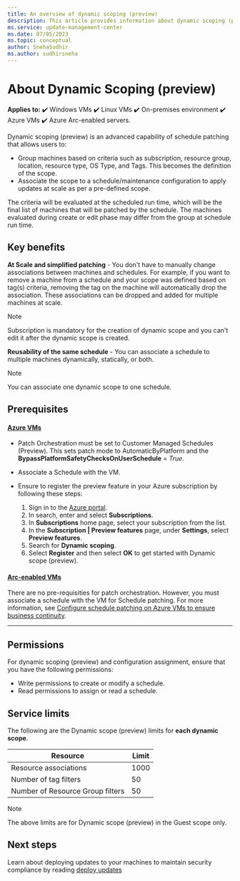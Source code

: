 ```yaml
---
title: An overview of dynamic scoping (preview) 
description: This article provides information about dynamic scoping (preview), its purpose and advantages.
ms.service: update-management-center
ms.date: 07/05/2023
ms.topic: conceptual
author: SnehaSudhir 
ms.author: sudhirsneha
---
```


# About Dynamic Scoping (preview)

**Applies to:** :heavy_check_mark: Windows VMs :heavy_check_mark: Linux VMs :heavy_check_mark: On-premises environment :heavy_check_mark: Azure VMs :heavy_check_mark: Azure Arc-enabled servers.

Dynamic scoping (preview) is an advanced capability of schedule patching that allows users to: 

- Group machines based on criteria such as subscription, resource group, location, resource type, OS Type, and Tags. This becomes the definition of the scope. 
- Associate the scope to a schedule/maintenance configuration to apply updates at scale as per a pre-defined scope. 

The criteria will be evaluated at the scheduled run time, which will be the final list of machines that will be patched by the schedule. The machines evaluated during create or edit phase may differ from the group at schedule run time. 

## Key benefits
 
**At Scale and simplified patching** - You don't have to manually change associations between machines and schedules. For example, if you want to remove a machine from a schedule and your scope was defined based on tag(s) criteria, removing the tag on the machine will automatically drop the association. These associations can be dropped and added for multiple machines at scale.
  > [!NOTE]
  > Subscription is mandatory for the creation of dynamic scope and you can't edit it after the dynamic scope is created.

**Reusability of the same schedule** - You can associate a schedule to multiple machines dynamically, statically, or both. 
  > [!NOTE]
  > You can associate one dynamic scope to one schedule.

## Prerequisites

#### [Azure VMs](#tab/avms)

- Patch Orchestration must be set to Customer Managed Schedules (Preview). This sets patch mode to AutomaticByPlatform and the **BypassPlatformSafetyChecksOnUserSchedule** = *True*.
- Associate a Schedule with the VM.
- Ensure to register the preview feature in your Azure subscription by following these steps:

  1. Sign in to the [Azure portal](https://portal.azure.com).
  1. In search, enter and select **Subscriptions**.
  1. In **Subscriptions** home page, select your subscription from the list.
  1. In the **Subscription | Preview features** page, under **Settings**, select **Preview features**.
  1. Search for **Dynamic scoping**. 
  1. Select **Register** and then select **OK** to get started with Dynamic scope (preview).
             
#### [Arc-enabled VMs](#tab/arcvms)

There are no pre-requisities for patch orchestration. However, you must associate a schedule with the VM for Schedule patching. For more information, see [Configure schedule patching on Azure VMs to ensure business continuity](prerequsite-for-schedule-patching.md).

---

## Permissions

For dynamic scoping (preview) and configuration assignment, ensure that you have the following permissions:

- Write permissions to create or modify a schedule.
- Read permissions to assign or read a schedule.

## Service limits

The following are the Dynamic scope (preview) limits for **each dynamic scope**.

| Resource    | Limit          |
|----------|----------------------------|
| Resource associations     | 1000  |
| Number of tag filters | 50 |
| Number of Resource Group filters    | 50 |

> [!NOTE]
> The above limits are for Dynamic scope (preview) in the Guest scope only.

## Next steps

 Learn about deploying updates to your machines to maintain security compliance by reading [deploy updates](deploy-updates.md)